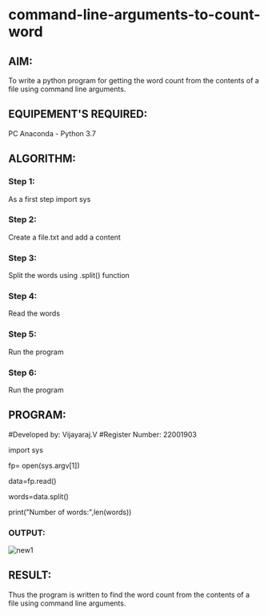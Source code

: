 # command-line-arguments-to-count-word
## AIM:
To write a python program for getting the word count from the contents of a file using command line arguments.
## EQUIPEMENT'S REQUIRED: 
PC
Anaconda - Python 3.7
## ALGORITHM: 
### Step 1:
As a first step import sys
### Step 2: 
 Create a file.txt and add a content
### Step 3: 
Split the words using .split() function
### Step 4:  
Read the words
### Step 5: 
Run the program
### Step 6: 
Run the program
## PROGRAM:
#Developed by:  Vijayaraj.V
#Register Number: 22001903

import sys

fp= open(sys.argv[1])

data=fp.read()

words=data.split()

print("Number of words:",len(words))

### OUTPUT:

![new1](https://user-images.githubusercontent.com/121303741/215317584-049caef7-e6e8-4ec1-873f-e9f2d215dddf.png)


## RESULT:
Thus the program is written to find the word count from the contents of a file using command line arguments.
